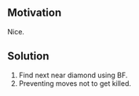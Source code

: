 
## Motivation

Nice.

## Solution

1. Find next near diamond using BF.
2. Preventing moves not to get killed.
